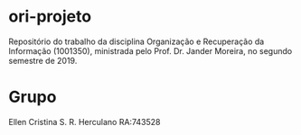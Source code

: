 # ori-projeto
Repositório do trabalho da disciplina Organização e Recuperação da Informação (1001350), ministrada pelo Prof. Dr. Jander Moreira, no segundo semestre de 2019.

# Grupo
Ellen Cristina S. R. Herculano RA:743528
